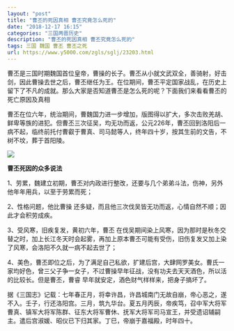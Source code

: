 ```yaml
---
layout: "post"
title: "曹丕的死因真相 曹丕究竟怎么死的"
date: "2018-12-17 16:15"
categories: "三国两晋历史"
description: "曹丕的死因真相 曹丕究竟怎么死的"
tags: 三国 魏国 曹丕 曹丕之死
url: https://www.y5000.com/zgls/sglj/23203.html
---
```






曹丕是三国时期魏国首位皇帝，曹操的长子。曹丕从小就文武双全，善骑射，好击剑，因此曹操去世之后，曹丕继任为王。在位期间，曹丕平定国家战乱，在历史上留下了不凡的成就。那么大家是否知道曹丕是怎么死的呢？下面我们来看看曹丕的死亡原因及真相

曹丕在位六年，统治期间，曹魏国力进一步增加，版图得以扩大，多次击败羌胡、鲜卑等族的进犯。但曹丕三次征吴，均无功而返，公元226年，曹丕回到洛阳后一病不起，临终前托付曹叡于曹真、司马懿等人，终年四十岁，按其生前的文告，不树不坟，葬于首阳陵。

![](https://img.y5000.com/uploads/allimg/170704/8-1FF4104IL93.jpg)

**曹丕死因的众多说法**

1、劳累，魏建立初期，曹丕对内政进行整改，还要与几个弟弟斗法，伤神，另外他年年用兵，以至于劳累而死；

2、性格问题，他比曹操 还多疑，而且他三次伐吴皆无功而返，心情自然不顺；因此才会积劳成疾。

3、受风寒，旧疾复发，黄初六年，曹丕
在伐吴期间染上风寒，因为那时是秋冬交替之时，加上长江冬天时会起雾，再加上原本曹丕可能有受伤，旧伤复发又加上染了风寒，会洛阳不久就一病不起去世了；

4、美色，曹丕即位之后，为了满足自己私欲，扩建后宫，大肆网罗美女。曹氏一家均好色，曾三父子争一女子，不过曹操早年征战，没有功夫去天天酒色，所以活的比较长。但是曹丕，曹睿
早年就安定，酒色财气样样来，把身子搞坏了。

据《三国志》记载：七年春正月，将幸许昌，许昌城南门无故自崩，帝心恶之，遂不入。壬子，行还洛阳宫。三月，筑九华台。夏五月丙辰，帝疾笃，召中军大将军曹真、镇军大将军陈群、征东大将军曹休、抚军大将军司马宣王，并受遗诏辅嗣主。遣后宫淑媛、昭仪已下归其家。丁巳，帝崩于嘉福殿，时年四十。
